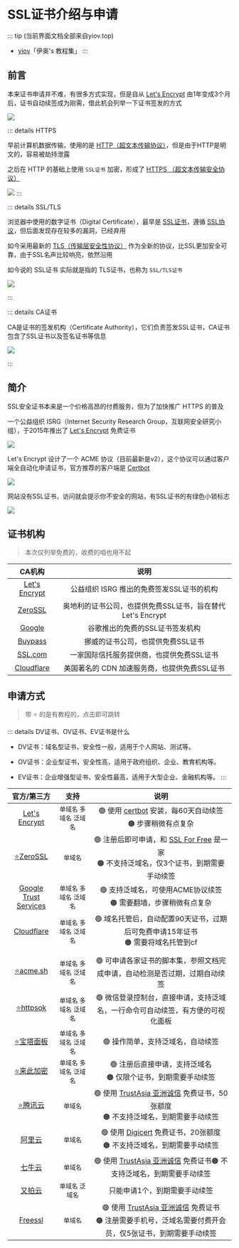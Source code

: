 # SSL证书介绍与申请

::: tip (当前界面文档全部来自yiov.top) 
* [yiov](https://yiov.top/)「伊奥's 教程集」
:::

## 前言

本来证书申请并不难，有很多方式实现，但是自从 [Let's Encrypt](https://letsencrypt.org/zh-cn/) 由1年变成3个月后，证书自动续签成为刚需，借此机会列举一下证书签发的方式

![](/ssl/ssl-01.png)

::: details HTTPS

早前计算机数据传输，使用的是 [HTTP（超文本传输协议）](https://baike.baidu.com/item/HTTP)，但是由于HTTP是明文的，容易被劫持泄露

之后在 HTTP 的基础上使用 `SSL证书` 加密，形成了 [HTTPS （超文本传输安全协议）](https://baike.baidu.com/item/HTTPS)

![](/ssl/ssl-02.png)
:::



::: details SSL/TLS

浏览器中使用的数字证书（Digital Certificate），最早是 [SSL证书](https://baike.baidu.com/item/SSL%E8%AF%81%E4%B9%A6)，遵循 [SSL协议](https://baike.baidu.com/item/%E5%AE%89%E5%85%A8%E5%A5%97%E6%8E%A5%E5%B1%82)，但后面发现存在较多的漏洞，已经弃用

如今采用最新的 [TLS（传输层安全性协议）](https://baike.baidu.com/item/TLS) 作为全新的协议，比SSL更加安全可靠，由于SSL名声比较响亮，依然沿用

如今说的 SSL证书 实际就是指的 TLS证书，也称为 `SSL/TLS证书`

![](/ssl/ssl-03.png)

:::


::: details CA证书

CA是证书的签发机构（Certificate Authority），它们负责签发SSL证书，CA证书包含了SSL证书以及签名证书等信息

![](/ssl/ssl-04.png)

:::


## 简介

SSL安全证书本来是一个价格高昂的付费服务，但为了加快推广 HTTPS 的普及

一个公益组织 ISRG（Internet Security Research Group，互联网安全研究小组），于2015年推出了 [Let's Encrypt](https://letsencrypt.org/zh-cn/) 免费证书

![](/ssl/ssl-05.png)

Let's Encrypt 设计了一个 ACME 协议（目前最新是v2），这个协议可以通过客户端全自动化申请证书，官方推荐的客户端是 [Certbot](https://certbot.eff.org/)

![](/ssl/ssl-06.png)

网站没有SSL证书，访问就会提示你不安全的网站，有SSL证书的有绿色小锁标志

![](/ssl/ssl-07.png)



## 证书机构

> 本次仅列举免费的，收费的咱也用不起

| CA机构 | 说明 |
|:-:|:-:|
| [Let's Encrypt](https://letsencrypt.org/zh-cn/) | 公益组织 ISRG 推出的免费签发SSL证书的机构 |
| [ZeroSSL](https://zerossl.com/) | 奥地利的证书公司，也提供免费SSL证书，旨在替代Let's Encrypt |
| [Google](https://pki.goog/) | 谷歌推出的免费的SSL证书签发机构 |
| [Buypass](https://www.buypass.com/) | 挪威的证书公司，也提供免费SSL证书 |
| [SSL.com](https://www.ssl.com/) | 一家国际信托服务提供商，也提供免费SSL证书 |
| [Cloudflare](https://www.cloudflare.com/zh-cn/application-services/products/ssl/) | 美国著名的 CDN 加速服务商，也提供免费SSL证书 |




## 申请方式

> 带 ⭐ 的是有教程的，点击即可跳转

::: details DV证书、OV证书、EV证书是什么

* DV证书：域名型证书，安全性一般，适用于个人网站、测试等。

* OV证书：企业型证书，安全性高，适用于政府组织、企业、教育机构等。

* EV证书：企业增强型证书，安全性最高，适用于大型企业、金融机构等。
:::

| 官方/第三方 | 支持 | 说明 |
|:-:|:-:|:-:|
| [Let's Encrypt](https://letsencrypt.org/zh-cn/) | `单域名` `多域名` `泛域名` | 🟢 使用 [certbot](https://letsencrypt.org/zh-cn/docs/client-options/) 安装，每60天自动续签<br>🟠 步骤稍微有点复杂 |
| [⭐ZeroSSL](./zerossl.md) | `单域名` | 🟢 注册后即可申请，和 [SSL For Free](https://www.sslforfree.com/) 是一家<br>🟠 不支持泛域名，仅3个证书，到期需要手动续签 |
| [Google<br>Trust Services](https://pki.goog/) | `单域名` `多域名` `泛域名` | 🟢 支持泛域名，可使用ACME协议续签<br>🟠 需要翻墙，步骤稍微有点复杂 |
| [Cloudflare](https://www.cloudflare.com/zh-cn/application-services/products/ssl/) | `单域名` `多域名` `泛域名` | 🟢 域名托管后，自动配置90天证书，过期后可免费申请15年证书<br>🟠 需要将域名托管到cf |
| |
| [⭐acme.sh](./acmesh.md) | `单域名` `多域名` `泛域名` | 🟢 可申请各家证书的脚本集，参照文档完成申请，自动检测是否过期，过期自动续签 |
| [⭐httpsok](https://httpsok.com/doc/guide/apply.html) | `单域名` `多域名` `泛域名` | 🟢 微信登录控制台，直接申请，支持泛域名，一行命令可自动续签，有方便的可视化面板  |
| [⭐宝塔面板](./bt.md) | `单域名` `多域名` `泛域名` |🟢 操作简单，支持泛域名，自动续签 |
| [⭐来此加密](./laici.md) | `单域名` `多域名` `泛域名` | 🟢 注册后直接申请，支持泛域名<br>🟠 仅限个证书，到期需要手动续签 |
| [⭐腾讯云](./tencent.md) | `单域名` | 🟢 使用 [TrustAsia 亚洲诚信](https://www.trustasia.com/) 免费证书，50张额度<br>🟠 不支持泛域名，到期需要手动续签 |
| [阿里云](https://www.aliyun.com/product/cas) | `单域名` | 🟢 使用 [Digicert](https://www.digicert.com/cn) 免费证书，20张额度<br>🟠 不支持泛域名，到期需要手动续签 |
| [七牛云](https://www.qiniu.com/) | `单域名` | 🟢 使用 [TrustAsia 亚洲诚信](https://www.trustasia.com/) 免费证书🟠 不支持泛域名，到期需要手动续签 |
| [又拍云](https://www.upyun.com/products/ssl) | `单域名` `泛域名` | 只能申请1个，到期需要手动续签 |
| [Freessl](https://freessl.cn/) | `单域名` | 🟢 使用 [TrustAsia 亚洲诚信](https://www.trustasia.com/) 免费证书<br>🟠 注册需要手机号，泛域名需要付费开会员，仅5张证书，到期需要手动续签 |

